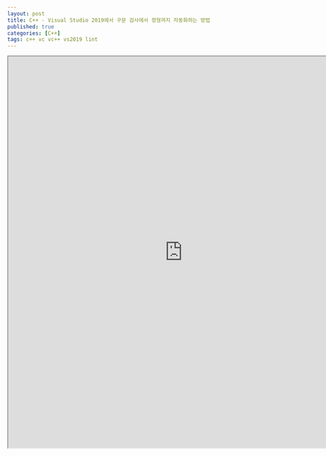 ```yaml
---
layout: post
title: C++ - Visual Studio 2019에서 구문 검사에서 정형까지 자동화하는 방법
published: true
categories: [C++]
tags: c++ vc vc++ vs2019 lint
---
```

<iframe width="800" height="900" src="https://docs.google.com/document/d/e/2PACX-1vRU216WtmOhGEf3Mg60EwGmB_U0Ga3wULHPoW2VKX4pGgD4glvcm2_U3NdEPyd4Xx7La8hDK_5R_8kU/pub?embedded=true"></iframe>   
  